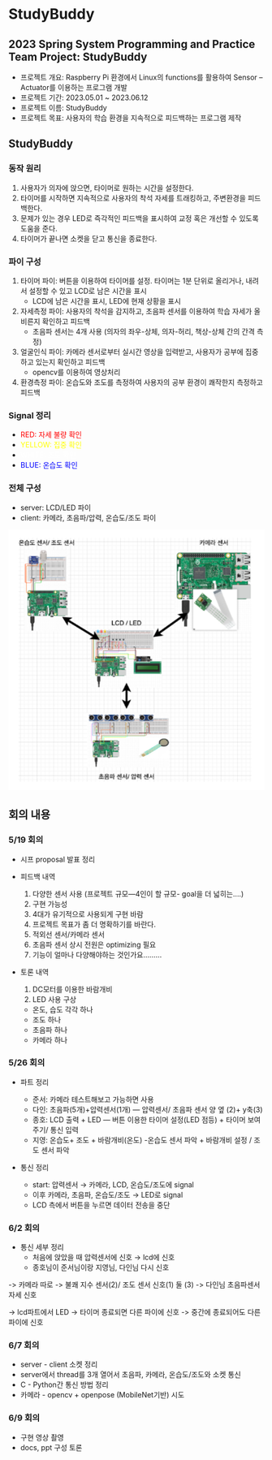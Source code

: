 # StudyBuddy

## 2023 Spring System Programming and Practice Team Project: StudyBuddy
* 프로젝트 개요: Raspberry Pi 환경에서 Linux의 functions를 활용하여 Sensor – Actuator를 이용하는 프로그램 개발
* 프로젝트 기간: 2023.05.01 ~ 2023.06.12
* 프로젝트 이름: StudyBuddy
* 프로젝트 목표: 사용자의 학습 환경을 지속적으로 피드백하는 프로그램 제작 

## StudyBuddy

### 동작 원리
  1. 사용자가 의자에 앉으면, 타이머로 원하는 시간을 설정한다.
  2. 타이머를 시작하면 지속적으로 사용자의 착석 자세를 트래킹하고, 주변환경을 피드백한다.
  3. 문제가 있는 경우 LED로 즉각적인 피드백을 표시하여 교정 혹은 개선할 수 있도록 도움을 준다.
  4. 타이머가 끝나면 소켓을 닫고 통신을 종료한다.

### 파이 구성
1. 타이머 파이: 버튼을 이용하여 타이머를 설정. 타이머는 1분 단위로 올리거나, 내려서 설정할 수 있고 LCD로 남은 시간을 표시
    - LCD에 남은 시간을 표시, LED에 현재 상황을 표시
2. 자세측정 파이: 사용자의 착석을 감지하고, 초음파 센서를 이용하여 학습 자세가 올비른지 확인하고 피드백
    - 초음파 센서는 4개 사용 (의자의 좌우-상체, 의자-허리, 책상-상체 간의 간격 측정)
3. 얼굴인식 파이: 카메라 센서로부터 실시간 영상을 입력받고, 사용자가 공부에 집중하고 있는지 확인하고 피드백
    - opencv를 이용하여 영상처리
4. 환경측정 파이: 온습도와 조도를 측정하여 사용자의 공부 환경이 쾌작한지 측정하고 피드백

### Signal 정리
- <span style="color:red"> RED: 자세 불량 확인 </span>
- <span style="color:yellow"> YELLOW: 집중 확인 </span>
- <span style="color:white"> WHITE: 조도 확인 </span>
- <span style="color:blue"> BLUE: 온습도 확인 </span>

### 전체 구성
* server: LCD/LED 파이
* client: 카메라, 초음파/압력, 온습도/조도 파이
<img width="600" alt="img1" src="./img/raspi_communication.PNG">

## 회의 내용

### 5/19 회의
* 시프 proposal 발표 정리
* 피드백 내역
  1. 다양한 센서 사용 (프로젝트 규모—4인이 할 규모- goal을 더 넓히는….)
  2. 구현 가능성
  3. 4대가 유기적으로 사용되게 구현 바람
  4. 프로젝트 목표가 좀 더 명확하기를 바란다. 
  5. 적외선 센서/카메라 센서
  6. 초음파 센서 상시 전원은 optimizing 필요
  7. 기능이 얼마나 다양해야하는 것인가요………

* 토론 내역
  1. DC모터를 이용한 바람개비
  2. LED 사용 구상
    * 온도, 습도 각각 하나
    * 조도 하나
    * 초음파 하나
    * 카메라 하나
    
### 5/26 회의
* 파트 정리
  * 준서: 카메라 테스트해보고 가능하면 사용
  * 다인: 초음파(5개)+압력센서(1개) — 압력센서/ 초음파 센서 양 옆 (2)+ y축(3) 
  * 종호: LCD 출력 + LED — 버튼 이용한 타이머 설정(LED 점등) + 타이머 보여주기/  통신 입력
  * 지영: 온습도+ 조도 + 바람개비(온도) -온습도 센서 파악 + 바람개비 설정 / 조도 센서 파악
   
* 통신 정리
  * start: 압력센서 → 카메라, LCD, 온습도/조도에 signal
  * 이후 카메라, 초음파, 온습도/조도 → LED로 signal
  * LCD 측에서 버튼을 누르면 데이터 전송을 중단

### 6/2 회의
* 통신 세부 정리
  * 처음에 앉았을 때 압력센서에 신호 → lcd에 신호
  * 종호님이 준서님이랑 지영님, 다인님 다시 신호

-> 카메라 따로
-> 불쾌 지수 센서(2)/ 조도 센서 신호(1) 둘 (3)
-> 다인님 초음파센서 자세 신호

-> lcd파트에서 LED
-> 타이머 종료되면 다른 파이에 신호
-> 중간에 종료되어도 다른파이에 신호

### 6/7 회의
* server - client 소켓 정리
* server에서 thread를 3개 열어서 초음파, 카메라, 온습도/조도와 소켓 통신
* C - Python간 통신 방법 정리
* 카메라 - opencv + openpose (MobileNet기반) 시도

### 6/9 회의
* 구현 영상 촬영
* docs, ppt 구성 토론
